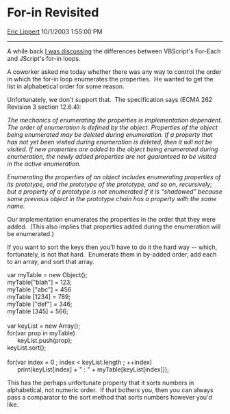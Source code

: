 <div id="page">

# For-in Revisited

[Eric Lippert](https://social.msdn.microsoft.com/profile/Eric%20Lippert) 10/1/2003 1:55:00 PM

-----

<div id="content">

<span> </span>

<span> </span>

<span>A while back [I was discussing](/ericlippert/archive/2003/09/22/53063.aspx "http://blogs.msdn.com/ericlippert/archive/2003/09/22/53063.aspx") the differences between VBScript's </span><span>For-Each</span><span> and JScript's </span><span>for-in</span><span> loops.  </span>

<span></span>

<span>A coworker asked me today whether there was any way to control the order in which the </span><span>for-in</span><span> loop enumerates the properties.  He wanted to get the list in alphabetical order for some reason. </span>

<span></span>

<span>Unfortunately, we don't support that.  The specification says (ECMA 262 Revision 3 section 12.6.4): </span>

<span></span>

*<span>The mechanics of enumerating the properties is implementation dependent. The order of enumeration is defined by the object. Properties of the object being enumerated may be deleted during enumeration. If a property that has not yet been visited during enumeration is deleted, then it will not be visited. If new properties are added to the object being enumerated during enumeration, the newly added properties are not guaranteed to be visited in the active enumeration. </span>*

*<span></span>*

*<span>Enumerating the properties of an object includes enumerating properties of its prototype, and the prototype of the prototype, and so on, recursively; but a property of a prototype is not enumerated if it is “shadowed” because some previous object in the prototype chain has a property with the same name. </span>*

<span></span>

<span>Our implementation enumerates the properties in the order that they were added.  (This also implies that properties added during the enumeration will be enumerated.) </span>

<span></span>

<span>If you want to sort the keys then you'll have to do it the hard way -- which, fortunately, is not that hard.  Enumerate them in by-added order, add each to an array, and sort that array. </span><span> </span>

<span>var myTable = new Object();  
</span><span>myTable\["blah"\] = 123;  
</span><span>myTable \["abc"\] = 456  
</span><span>myTable \[1234\] = 789;  
</span><span>myTable \["def"\] = 346;  
</span><span>myTable \[345\] = 566;  
</span><span>  
var keyList = new Array();  
</span><span>for(var prop in myTable)   
</span><span>      keyList.push(prop);  
</span><span>keyList.sort();  
</span><span>  
for(var index = 0 ; index \< keyList.length ; ++index)  
</span><span>      print(keyList\[index\] + " : " + myTable\[keyList\[index\]\]); </span>

<span></span>

<span>This has the perhaps unfortunate property that it sorts numbers in alphabetical, not numeric order.  If that bothers you, then you can always pass a comparator to the sort method that sorts numbers however you'd like. </span>

</div>

</div>

